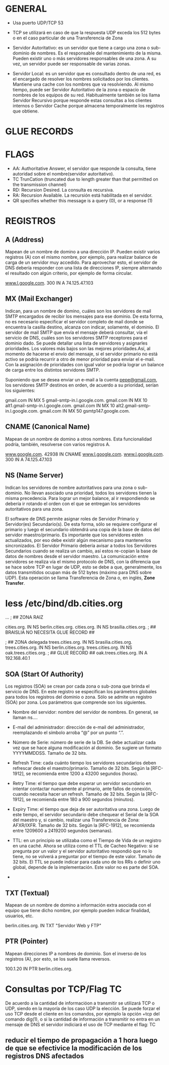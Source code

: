 # GENERAL

- Usa puerto UDP/TCP 53
- TCP se utilizará en caso de que la respuesta UDP exceda los 512 bytes o en el caso particular de una Transferencia de Zona



- Servidor Autoritativo: es un servidor que tiene a cargo una zona o sub-dominio de nombres. Es el responsable del mantenimiento de la misma. Pueden existir uno o más servidores responsables de una zona. A su vez, un servidor puede ser responsable de varias zonas.
- Servidor Local: es un servidor que es consultado dentro de una red, es el encargado de resolver los nombres solicitados por los clientes. Mantiene una cache con los nombres que va resolviendo. Al mismo tiempo, puede ser Servidor Autoritativo de la zona o espacio de nombres de los equipos de su red. Habitualmente también se los llama Servidor Recursivo porque responde estas consultas a los clientes internos o Servidor Cache porque almacena temporalmente los registros que obtiene.

# GLUE RECORDS
<!-- https://serverfault.com/questions/355887/why-does-dns-work-the-way-it-does/355927#355927 -->

# FLAGS
<!-- https://serverfault.com/questions/729025/what-are-all-the-flags-in-a-dig-response -->
- AA: Authoritative Answer, el servidor que responde la consulta, tiene autoridad sobre el nombre(servidor autoritativo).
- TC TrunCation (truncated due to length greater than that permitted on the transmission channel)
- RD: Recursion Desired. La consulta es recursiva.
- RA: Recursion Available. La recursión está habilitada en el servidor.
- QR specifies whether this message is a query (0), or a response (1)


# REGISTROS

## A (Address)
Mapean de un nombre de domino a una dirección IP. Pueden existir varios registros (A) con el mismo nombre, por ejemplo, para realizar balance de carga de un servidor muy accedido. Para aprovechar esto, el servidor de DNS debería responder con una lista de direcciones IP, siempre alternando el resultado con algún criterio, por ejemplo de forma circular.

www.l.google.com. 300 IN A 74.125.47.103

## MX (Mail Exchanger)
Indican, para un nombre de domino, cuáles son los servidores de mail SMTP encargados de recibir los mensajes para ese dominio.
De esta forma, no es necesario especificar el servidor completo de mail donde se encuentra la casilla destino, alcanza con indicar, solamente, el dominio. 
El servidor de mail SMTP que envía el mensaje deberá consultar, vía el servicio de DNS, cuáles son los servidores SMTP receptores para el dominio dado. 
Se puede detallar una lista de servidores y asignarles prioridades. Los valores más bajos son las mejores prioridades.Así, al momento de hacerse el envío del mensaje, si el servidor primario no está activo se podría recurrir a otro de menor prioridad para enviar el e-mail. Con la asignación de prioridades con igual valor se podría lograr un balance de carga entre los distintos servidores SMTP.


Suponiendo que se desea enviar un e-mail a la cuenta <pepe@gmail.com>, los servidores SMTP destinos en orden, de acuerdo a su prioridad, serían los siguientes:

gmail.com IN MX 5 gmail-smtp-in.l.google.com.
gmail.com IN MX 10 alt1.gmail-smtp-in.l.google.com.
gmail.com IN MX 10 alt2.gmail-smtp-in.l.google.com.
gmail.com IN MX 50 gsmtp147.google.com.

## CNAME (Canonical Name)
Mapean de un nombre de domino a otros nombres. Esta funcionalidad podría, también, resolverse con varios registros A.

www.google.com. 42938 IN CNAME  www.l.google.com.
www.l.google.com. 300 IN A      74.125.47.103

## NS (Name Server)
Indican los servidores de nombre autoritativos para una zona o sub-dominio.
No llevan asociado una prioridad, todos los servidores tienen la misma precedencia. Para lograr un mejor balance, al ir respondiendo se debería ir rotando el orden con el que se entregan los servidores autoritativos para una zona.

El software de DNS permite asignar roles de Servidor Primario y Servidor(es) Secundario(s). De esta forma, sólo se requiere configurar el primario y luego el secundario obtendrá una copia de la base de datos del servidor maestro/primario. Es importante que los servidores estén actualizados, por eso debe existir algún mecanismo para mantenerlos sincronizados. El Servidor Primario debería avisar a todos los Servidores Secundarios cuando se realiza un cambio, así estos re-copian la base de datos de nombres desde el servidor maestro. 
La comunicación entre servidores se realiza vía el mismo protocolo de DNS, con la diferencia que se hace sobre TCP en lugar de UDP, esto se debe a que, generalmente, los datos transmitidos ocupan más de 512 bytes (máximo para DNS sobre
UDP). Esta operación se llama Transferencia de Zona o, en inglés, **Zone Transfer**.

# less /etc/bind/db.cities.org
...
; ## ZONA RAIZ

cities.org. IN NS berlin.cities.org.
cities.org. IN NS brasilia.cities.org.
; ## BRAISLIA NO NECESITA GLUE RECORD ##

; ## ZONA delegada
trees.cities.org. IN NS brasilia.cities.org.
trees.cities.org. IN NS berlin.cities.org.
trees.cities.org. IN NS oak.trees.cities.org.
; ## GLUE RECORD ##
oak.trees.cities.org. IN A 192.168.40.1

## SOA (Start Of Authority)
Los registros (SOA) se crean por cada zona o sub-zona que brinda el servicio de DNS. En este
registro se especifican los parámetros globales para todos los registros del dominio o zona. Sólo se admite
un registro (SOA) por zona. Los parámetros que comprende son los siguientes.

- Nombre del servidor: nombre del servidor de nombres. En general, se llaman ns....

- E-mail del administrador: dirección de e-mail del administrador, reemplazando el símbolo arroba “@” por un punto “.”.

- Número de Serie: número de serie de la DB. Se debe actualizar cada vez que se hace alguna modificación al dominio. Se sugiere un formato YYYYMMDDSS. Tamaño de 32 bits.

- Refresh Time: cada cuánto tiempo los servidores secundarios deben refrescar desde el maestro/primario.
Tamaño de 32 bits. Según la [RFC-1912], se recomienda entre 1200 a 43200 segundos (horas).

- Retry Time: el tiempo que debe esperar un servidor secundario en intentar contactar nuevamente al primario, ante fallos de conexión, cuando necesita hacer un refresh. Tamaño de 32 bits. Según la [RFC-1912], se recomienda entre 180 a 900 segundos (minutos).

- Expiry Time: el tiempo que deja de ser autoritativa una zona. Luego de este tiempo, el servidor secundario debe chequear el Serial de la SOA del maestro y, si cambio, realizar una Transferencia de Zona: AFXR/IXFR. Tamaño de 32 bits. Según la [RFC-1912], se recomienda entre 1209600 a 2419200 segundos (semanas).

- TTL: en un principio se utilizaba como el Tiempo de Vida de un registro en una caché. Ahora se utiliza como el TTL de Cacheo Negativo: si se pregunta por un valor y el servidor autoritativo respondió que no lo tiene, no se volverá a preguntar por el tiempo de este valor. Tamaño de 32 bits. El TTL se puede indicar para cada uno de los RRs o definir uno global, depende de la implementación. Este valor no es parte del SOA. 
- 
## TXT (Textual)
Mapean de un nombre de domino a información extra asociada con el equipo que tiene dicho nombre, por ejemplo pueden indicar finalidad, usuarios, etc.

berlin.cities.org. IN TXT "Servidor Web y FTP"

## PTR (Pointer)
Mapean direcciones IP a nombres de dominio. Son el inverso de los registros (A), por esto, se los suele llama reversos.

100.1.20 IN PTR berlin.cities.org.


# Consultas por TCP/Flag TC
De acuerdo a la cantidad de informacióon a transmitir se utilizará TCP o UDP, siendo en la mayoría
de los caso UDP la elección. Se puede forzar el uso TCP desde el cliente en los comandos, por ejemplo la
opción +tcp del comando dig(1), o si la cantidad de información a transmitir no entra en un mensaje
de DNS el servidor indiciará el uso de TCP mediante el flag: TC


## reducir el tiempo de propagación a 1 hora luego de que se efectivice la modificación de los registros DNS afectados
<!-- parcial 2022-S1-3RA -->
<!-- 
¿¿

- Refresh Time: cada cuánto tiempo los servidores secundarios deben refrescar desde el maestro/primario.
Tamaño de 32 bits. Según la [RFC-1912], se recomienda entre 1200 a 43200 segundos (horas).

- TTL: en un principio se utilizaba como el Tiempo de Vida de un registro en una caché. Ahora se utiliza como el TTL de Cacheo Negativo: si se pregunta por un valor y el servidor autoritativo respondió que no lo tiene, no se volverá a preguntar por el tiempo de este valor. Tamaño de 32 bits. El TTL se puede indicar para cada uno de los RRs o definir uno global, depende de la implementación. Este valor no es parte del SOA. 
??
 -->


